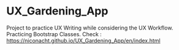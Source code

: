 # UX_Gardening_App



Project to practice UX Writing while considering the UX Workflow. 
Practicing Bootstrap Classes.
Check : https://niconacht.github.io/UX_Gardening_App/en/index.html
